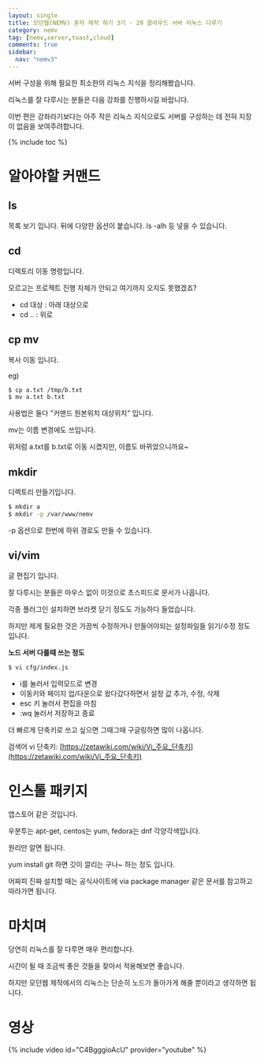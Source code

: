 ```yaml
---
layout: single
title: 모던웹(NEMV) 혼자 제작 하기 3기 - 29 클라우드 서버 리눅스 다루기
category: nemv
tag: [nemv,server,toast,cloud]
comments: true
sidebar:
  nav: "nemv3"
---
```


서버 구성을 위해 필요한 최소한의 리눅스 지식을 정리해봤습니다.

리눅스를 잘 다루시는 분들은 다음 강좌를 진행하시길 바랍니다.

이번 편은 강좌라기보다는 아주 작은 리눅스 지식으로도 서버를 구성하는 데 전혀 지장이 없음을 보여주려합니다.

{% include toc %}

# 알아야할 커맨드

## ls

목록 보기 입니다. 뒤에 다양한 옵션이 붙습니다. ls -alh 등 넣을 수 있습니다.

## cd

디렉토리 이동 명령입니다.

모르고는 프로젝트 진행 자체가 안되고 여기까지 오지도 못했겠죠?

- cd 대상 : 아래 대상으로
- cd .. : 위로

## cp mv

복사 이동 입니다.

eg)

```bash
$ cp a.txt /tmp/b.txt
$ mv a.txt b.txt
```

사용법은 둘다 "커맨드 원본위치 대상위치" 입니다.

mv는 이름 변경에도 쓰입니다. 

위처럼 a.txt를 b.txt로 이동 시켰지만, 이름도 바뀌었으니까요~

## mkdir

디렉토리 만들기입니다.

```bash
$ mkdir a
$ mkdir -p /var/www/nemv
```

-p 옵션으로 한번에 하위 경로도 만들 수 있습니다.

## vi/vim

글 편집기 입니다.

잘 다루시는 분들은 마우스 없이 이것으로 초스피드로 문서가 나옵니다.

각종 플러그인 설치하면 브라켓 닫기 정도도 가능하다 들었습니다.

하지만 제게 필요한 것은 가끔씩 수정하거나 만들어야되는 설정파일들 읽기/수정 정도입니다.

**노드 서버 다룰때 쓰는 정도**  
```bash
$ vi cfg/index.js
```

- i를 눌러서 입력모드로 변경
- 이동키와 페이지 업/다운으로 왔다갔다하면서 설정 값 추가, 수정, 삭제
- esc 키 눌러서 편집을 마침
- :wq 눌러서 저장하고 종료

더 빠르게 단축키로 쓰고 싶으면 그때그때 구글링하면 많이 나옵니다.

검색어 vi 단축키: [https://zetawiki.com/wiki/Vi_주요_단축키](https://zetawiki.com/wiki/Vi_주요_단축키)

# 인스톨 패키지

앱스토어 같은 것입니다.

우분투는 apt-get, centos는 yum, fedora는 dnf 각양각색입니다.

원리만 알면 됩니다.

yum install git 하면 깃이 깔리는 구나~ 하는 정도 입니다.

어짜피 진짜 설치할 때는 공식사이트에 via package manager 같은 문서를 참고하고 따라가면 됩니다.

# 마치며

당연히 리눅스를 잘 다루면 매우 편리합니다.

시간이 될 때 조금씩 좋은 것들을 찾아서 적용해보면 좋습니다.

하지만 모던웹 제작에서의 리눅스는 단순히 노드가 돌아가게 해줄 뿐이라고 생각하면 됩니다.

# 영상

{% include video id="C4BgggioAcU" provider="youtube" %}   




